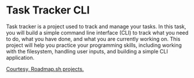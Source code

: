 # Task Tracker CLI

Task tracker is a project used to track and manage your tasks. In this task,
you will build a simple command line interface (CLI) to track what you need to do, 
what you have done, and what you are currently working on. This project will 
help you practice your programming skills, including working with the filesystem,
handling user inputs, and building a simple CLI application.

[Courtesy, Roadmap.sh projects.](https://roadmap.sh/projects/task-tracker)